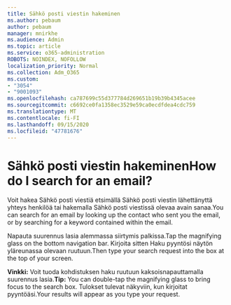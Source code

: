 ```yaml
---
title: Sähkö posti viestin hakeminen
ms.author: pebaum
author: pebaum
manager: mnirkhe
ms.audience: Admin
ms.topic: article
ms.service: o365-administration
ROBOTS: NOINDEX, NOFOLLOW
localization_priority: Normal
ms.collection: Adm_O365
ms.custom:
- "3054"
- "9001093"
ms.openlocfilehash: ca787699c55d377784d269651b19b39b4345acee
ms.sourcegitcommit: c6692ce0fa1358ec3529e59ca0ecdfdea4cdc759
ms.translationtype: MT
ms.contentlocale: fi-FI
ms.lasthandoff: 09/15/2020
ms.locfileid: "47781676"
---
```

# <a name="how-do-i-search-for-an-email"></a><span data-ttu-id="d1222-102">Sähkö posti viestin hakeminen</span><span class="sxs-lookup"><span data-stu-id="d1222-102">How do I search for an email?</span></span>

<span data-ttu-id="d1222-103">Voit hakea Sähkö posti viestiä etsimällä Sähkö posti viestin lähettänyttä yhteys henkilöä tai hakemalla Sähkö posti viestissä olevaa avain sanaa.</span><span class="sxs-lookup"><span data-stu-id="d1222-103">You can search for an email by looking up the contact who sent you the email, or by searching for a keyword contained within the email.</span></span>

<span data-ttu-id="d1222-104">Napauta suurennus lasia alemmassa siirtymis palkissa.</span><span class="sxs-lookup"><span data-stu-id="d1222-104">Tap the magnifying glass on the bottom navigation bar.</span></span> <span data-ttu-id="d1222-105">Kirjoita sitten Haku pyyntösi näytön yläreunassa olevaan ruutuun.</span><span class="sxs-lookup"><span data-stu-id="d1222-105">Then type your search request into the box at the top of your screen.</span></span> 

<span data-ttu-id="d1222-106">**Vinkki:** Voit tuoda kohdistuksen haku ruutuun kaksoisnapauttamalla suurennus lasia.</span><span class="sxs-lookup"><span data-stu-id="d1222-106">**Tip:** You can double-tap the magnifying glass to bring focus to the search box.</span></span> <span data-ttu-id="d1222-107">Tulokset tulevat näkyviin, kun kirjoitat pyyntöäsi.</span><span class="sxs-lookup"><span data-stu-id="d1222-107">Your results will appear as you type your request.</span></span> 
